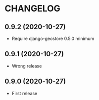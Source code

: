 CHANGELOG
=========

0.9.2          (2020-10-27)
---------------------------

* Require django-geostore 0.5.0 minimum


0.9.1          (2020-10-27)
---------------------------

* Wrong release


0.9.0          (2020-10-27)
---------------------------

* First release
